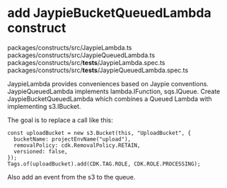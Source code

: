# add JaypieBucketQueuedLambda construct

packages/constructs/src/JaypieLambda.ts
packages/constructs/src/JaypieQueuedLambda.ts
packages/constructs/src/__tests__/JaypieLambda.spec.ts
packages/constructs/src/__tests__/JaypieQueuedLambda.spec.ts

JaypieLambda provides conveniences based on Jaypie conventions.
JaypieQueuedLambda implements lambda.IFunction, sqs.IQueue.
Create JaypieBucketQueuedLambda which combines a Queued Lambda with implementing s3.IBucket.

The goal is to replace a call like this:

```
const uploadBucket = new s3.Bucket(this, "UploadBucket", {
  bucketName: projectEnvName("upload"),
  removalPolicy: cdk.RemovalPolicy.RETAIN,
  versioned: false,
});
Tags.of(uploadBucket).add(CDK.TAG.ROLE, CDK.ROLE.PROCESSING);
```

Also add an event from the s3 to the queue.
